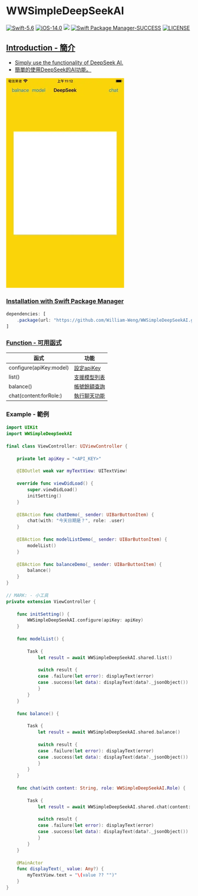 # WWSimpleDeepSeekAI
[![Swift-5.6](https://img.shields.io/badge/Swift-5.6-orange.svg?style=flat)](https://developer.apple.com/swift/) [![iOS-14.0](https://img.shields.io/badge/iOS-14.0-pink.svg?style=flat)](https://developer.apple.com/swift/) ![](https://img.shields.io/github/v/tag/William-Weng/WWSimpleDeepSeekAI) [![Swift Package Manager-SUCCESS](https://img.shields.io/badge/Swift_Package_Manager-SUCCESS-blue.svg?style=flat)](https://developer.apple.com/swift/) [![LICENSE](https://img.shields.io/badge/LICENSE-MIT-yellow.svg?style=flat)](https://developer.apple.com/swift/)

## [Introduction - 簡介](https://swiftpackageindex.com/William-Weng)
- [Simply use the functionality of DeepSeek AI.](https://www.deepseek.com/)
- [簡單的使用DeepSeek的AI功能。](https://medium.com/@kellenjohn175/how-to-guides-ollama-輕鬆打造低成本-llm-api-入門-deepseek-fastapi-1ac13d614f76)

![](./Example.webp)

### [Installation with Swift Package Manager](https://medium.com/彼得潘的-swift-ios-app-開發問題解答集/使用-spm-安裝第三方套件-xcode-11-新功能-2c4ffcf85b4b)
```js
dependencies: [
    .package(url: "https://github.com/William-Weng/WWSimpleDeepSeekAI.git", .upToNextMajor(from: "0.1.0"))
]
```

### [Function - 可用函式](https://api-docs.deepseek.com/)
|函式|功能|
|-|-|
|configure(apiKey:model)|[設定apiKey](https://platform.deepseek.com/api_keys)|
|list()|[支援模型列表](https://api-docs.deepseek.com/zh-cn/api/list-models)|
|balance()|[帳號餘額查詢](https://api-docs.deepseek.com/zh-cn/api/get-user-balance)|
|chat(content:forRole:)|[執行聊天功能](https://api-docs.deepseek.com/zh-cn/api/create-chat-completion)|

### Example - 範例
```swift
import UIKit
import WWSimpleDeepSeekAI

final class ViewController: UIViewController {

    private let apiKey = "<API_KEY>"
    
    @IBOutlet weak var myTextView: UITextView!
    
    override func viewDidLoad() {
        super.viewDidLoad()
        initSetting()
    }
    
    @IBAction func chatDemo(_ sender: UIBarButtonItem) {
        chat(with: "今天日期是？", role: .user)
    }
    
    @IBAction func modelListDemo(_ sender: UIBarButtonItem) {
        modelList()
    }
    
    @IBAction func balanceDemo(_ sender: UIBarButtonItem) {
        balance()
    }
}

// MARK: - 小工具
private extension ViewController {
    
    func initSetting() {
        WWSimpleDeepSeekAI.configure(apiKey: apiKey)
    }
    
    func modelList() {
        
        Task {
            let result = await WWSimpleDeepSeekAI.shared.list()
            
            switch result {
            case .failure(let error): displayText(error)
            case .success(let data): displayText(data?._jsonObject())
            }
        }
    }
    
    func balance() {
        
        Task {
            let result = await WWSimpleDeepSeekAI.shared.balance()
            
            switch result {
            case .failure(let error): displayText(error)
            case .success(let data): displayText(data?._jsonObject())
            }
        }
    }

    func chat(with content: String, role: WWSimpleDeepSeekAI.Role) {
        
        Task {
            let result = await WWSimpleDeepSeekAI.shared.chat(content: content, forRole: role)
            
            switch result {
            case .failure(let error): displayText(error)
            case .success(let data): displayText(data?._jsonObject())
            }
        }
    }
    
    @MainActor
    func displayText(_ value: Any?) {
        myTextView.text = "\(value ?? "")"
    }
}
```
